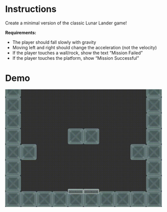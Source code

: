 # Instructions
Create a minimal version of the classic Lunar Lander game!

**Requirements:** 
- The player should fall slowly with gravity
- Moving left and right should change the acceleration (not the velocity)
- If the player touches a wall/rock, show the text “Mission Failed” 
- If the player touches the platform, show “Mission Successful”

# Demo
![P3 Demo](https://github.com/KristenTse/Intro-to-Game-Programming/blob/main/P3/Lunar%20Lander.gif)

